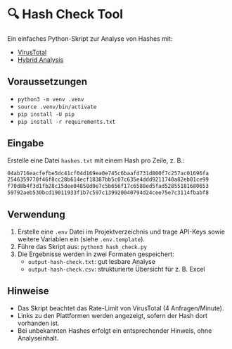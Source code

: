 # 🔍 Hash Check Tool

Ein einfaches Python-Skript zur Analyse von Hashes mit:
- [VirusTotal](https://www.virustotal.com/)
- [Hybrid Analysis](https://www.hybrid-analysis.com/)

## Voraussetzungen

- `python3 -m venv .venv`
- `source .venv/bin/activate`
- `pip install -U pip`
- `pip install -r requirements.txt`

## Eingabe

Erstelle eine Datei `hashes.txt` mit einem Hash pro Zeile, z. B.:

```bash
04ab716eacfefbe5dc41cf04d169ea0e745c6baafd731d800f7c257ac01696fa
2546359770f46f8cc28b614ecf18387bb5c07c635e4ddd9211740a82eb01ce99
f70d8b4f3d1fb28c15dee04858d0e7c5b656f17c6588ed5fad52855181680653
59792aeb530bcd19011933f1b7c597c139920040794d24cee75e7c3114fbabf8
```


## Verwendung

1. Erstelle eine `.env` Datei im Projektverzeichnis und trage API-Keys sowie weitere Variablen ein (siehe `.env.template`).
2. Führe das Skript aus: `python3 hash_check.py`
3. Die Ergebnisse werden in zwei Formaten gespeichert:
   - `output-hash-check.txt`: gut lesbare Analyse
   - `output-hash-check.csv`: strukturierte Übersicht für z. B. Excel

## Hinweise

- Das Skript beachtet das Rate-Limit von VirusTotal (4 Anfragen/Minute). 
- Links zu den Plattformen werden angezeigt, sofern der Hash dort vorhanden ist. 
- Bei unbekannten Hashes erfolgt ein entsprechender Hinweis, ohne Analyseinhalt.